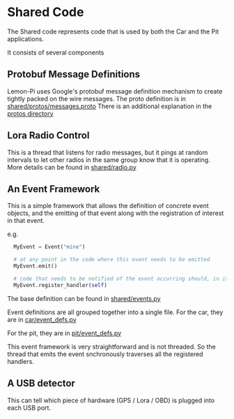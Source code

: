 # Shared Code

The Shared code represents code that is used by both the Car and the Pit applications.

It consists of several components

## Protobuf Message Definitions

Lemon-Pi uses Google's protobuf message definition mechanism to create tightly packed on the wire messages.
The proto definition is in [shared/protos/messages.proto](shared/protos/messages.proto)
There is an additional explanation in the [protos directory](shared/protos/) 

## Lora Radio Control 

This is a thread that listens for radio messages, but it pings at random intervals to let other radios in the same group know that it is operating.
More details can be found in [shared/radio.py](shared/radio.py)

## An Event Framework
This is a simple framework that allows the definition of concrete event objects, and the emitting of that event along with the registration of interest in that event.


e.g.
```python
  MyEvent = Event("mine")

  # at any point in the code where this event needs to be emitted
  MyEvent.emit()

  # code that needs to be notified of the event occurring should, in its constructor, register its interest...
  MyEvent.register_handler(self)
```
The base definition can be found in [shared/events.py](shared/events.py)

Event definitions are all grouped together into a single file.
For the car, they are in [car/event_defs.py](car/event_defs.py)

For the pit, they are in [pit/event_defs.py](pit/event_defs.py)

This event framework is very straightforward and is not threaded. So the thread that emits the event snchronously traverses all the registered handlers.

## A USB detector
This can tell which piece of hardware (GPS / Lora / OBD) is plugged into each USB port.
